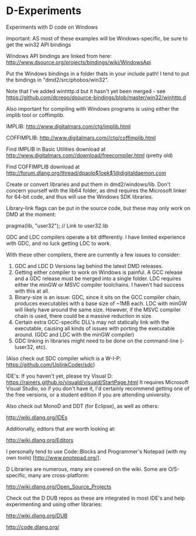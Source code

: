 D-Experiments
=============

Experiments with D code on Windows

Important: AS most of these examples will be Windows-specific, be sure to get the win32 API bindings

Windows API bindings are linked from here: http://www.dsource.org/projects/bindings/wiki/WindowsApi

Put the Windows bindings in a folder thats in your include path! I tend to put the bindings in "dmd2/src/phobos/win32".

Note that I've added winhttp.d but it hasn't yet been merged - see https://github.com/dcrepo/dsource-bindings/blob/master/win32/winhttp.d

Also important for compiling with Windows programs is using either the implib tool or coffimplib.

IMPLIB: http://www.digitalmars.com/ctg/implib.html

COFFIMPLIB: http://www.digitalmars.com//ctg/coffimplib.html

Find IMPLIB in Basic Utilities download at http://www.digitalmars.com//download/freecompiler.html
(pretty old)

Find COFFIMPLIB download at http://forum.dlang.org/thread/dpaolp$1oek$1@digitaldaemon.com

Create or convert libraries and put them in dmd2/windows/lib. Don't concern yourself with the lib64 folder, as dmd requires the Microsoft linker for 64-bit code, and thus will use the Windows SDK libraries.

Library-link flags can be put in the source code, but these may only work on DMD at the moment:

pragma(lib, "user32");  // Link to user32.lib

GDC and LDC compilers operate a bit differently. I have limited experience with GDC, and no luck getting LDC to work.

With these other compilers, there are currently a few issues to consider:

1. GDC and LDC D Versions lag behind the latest DMD releases.
2. Getting either compiler to work on Windows is painful. A GCC release and a GDC release must be merged into a single folder. LDC requires either the minGW or MSVC compiler toolchains. I haven't had success with this at all.
3. Binary-size is an issue: GDC, since it sits on the GCC compiler chain, produces executables with a base size of ~1MB each. LDC with minGW will likely have around the same size. However, if the MSVC compiler chain is used, there could be a massive reduction in size.
4. Certain extra GCC-specific DLL's may not statically link with the executable, causing all kinds of issues with porting the executable around. (GDC and LDC with the minGW compiler)
5. GDC linking in libraries might need to be done on the command-line (-luser32, etc).

(Also check out SDC compiler which is a W-I-P: https://github.com/UplinkCoder/sdc)

IDE's:
If you haven't yet, please try Visual D: https://rainers.github.io/visuald/visuald/StartPage.html
It requires Microsoft Visual Studio, so if you don't have it, I'd certainly recommend getting one of the free versions, or a student edition if you are attending university.

Also check out MonoD and DDT (for Eclipse), as well as others:

http://wiki.dlang.org/IDEs

Additionally, editors that are worth looking at:

http://wiki.dlang.org/Editors

I personally tend to use Code::Blocks and Programmer's Notepad (with my own tools) [http://www.pnotepad.org/].

D Libraries are numerous, many are covered on the wiki. Some are O/S-specific, many are cross-platform:

http://wiki.dlang.org/Open_Source_Projects

Check out the D DUB repos as these are integrated in most IDE's and help experimenting and using other libraries:

http://wiki.dlang.org/DUB

http://code.dlang.org/
